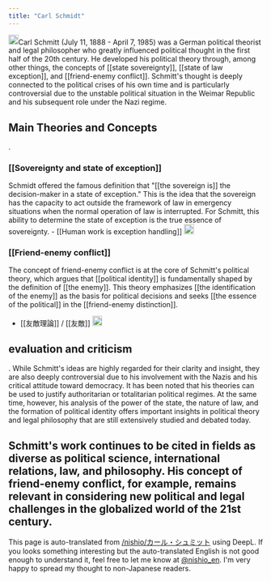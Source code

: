```yaml
---
title: "Carl Schmidt"
---
```


<img src='https://scrapbox.io/api/pages/nishio-en/gpt/icon' alt='gpt.icon' height="19.5"/>Carl Schmitt (July 11, 1888 - April 7, 1985) was a German political theorist and legal philosopher who greatly influenced political thought in the first half of the 20th century. He developed his political theory through, among other things, the concepts of [[state sovereignty]], [[state of law exception]], and [[friend-enemy conflict]]. Schmitt's thought is deeply connected to the political crises of his own time and is particularly controversial due to the unstable political situation in the Weimar Republic and his subsequent role under the Nazi regime.

## Main Theories and Concepts
.
### [[Sovereignty and state of exception]]
Schmidt offered the famous definition that "[[the sovereign is]] the decision-maker in a state of exception." This is the idea that the sovereign has the capacity to act outside the framework of law in emergency situations when the normal operation of law is interrupted. For Schmitt, this ability to determine the state of exception is the true essence of sovereignty.
    - [[Human work is exception handling]] <img src='https://scrapbox.io/api/pages/nishio-en/nishio/icon' alt='nishio.icon' height="19.5"/>

### [[Friend-enemy conflict]]
The concept of friend-enemy conflict is at the core of Schmitt's political theory, which argues that [[political identity]] is fundamentally shaped by the definition of [[the enemy]]. This theory emphasizes [[the identification of the enemy]] as the basis for political decisions and seeks [[the essence of the political]] in the [[friend-enemy distinction]].
- [[友敵理論]] / [[友敵]] <img src='https://scrapbox.io/api/pages/nishio-en/nishio/icon' alt='nishio.icon' height="19.5"/>

## evaluation and criticism
.
While Schmitt's ideas are highly regarded for their clarity and insight, they are also deeply controversial due to his involvement with the Nazis and his critical attitude toward democracy. It has been noted that his theories can be used to justify authoritarian or totalitarian political regimes. At the same time, however, his analysis of the power of the state, the nature of law, and the formation of political identity offers important insights in political theory and legal philosophy that are still extensively studied and debated today.

Schmitt's work continues to be cited in fields as diverse as political science, international relations, law, and philosophy. His concept of friend-enemy conflict, for example, remains relevant in considering new political and legal challenges in the globalized world of the 21st century.
---
This page is auto-translated from [/nishio/カール・シュミット](https://scrapbox.io/nishio/カール・シュミット) using DeepL. If you looks something interesting but the auto-translated English is not good enough to understand it, feel free to let me know at [@nishio_en](https://twitter.com/nishio_en). I'm very happy to spread my thought to non-Japanese readers.